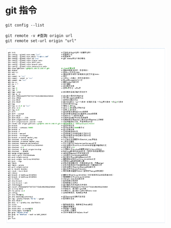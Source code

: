 # git 指令

```
git config --list

git remote -v #查詢 origin url
git remote set-url origin "url"
```

![/git_command_list.png](/Git/git_command_list.png)
